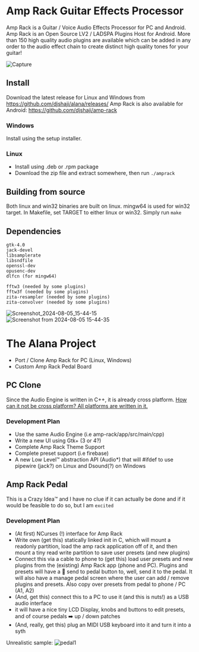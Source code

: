 # Amp Rack Guitar Effects Processor
Amp Rack is a Guitar / Voice Audio Effects Processor for PC and Android. Amp Rack is an Open Source LV2 / LADSPA Plugins Host for Android. More than 150 high quality audio plugins are available which can be added in any order to the audio effect chain to create distinct high quality tones for your guitar!

![Capture](https://github.com/user-attachments/assets/f9377a63-20f9-4100-bf14-e405ac04d850)

## Install
Download the latest release for Linux and Windows from https://github.com/djshaji/alana/releases/
Amp Rack is also available for Android: https://github.com/djshaji/amp-rack
### Windows
Install using the setup installer.

### Linux
- Install using .deb or .rpm package
- Download the zip file and extract somewhere, then run `./amprack`

## Building from source
Both linux and win32 binaries are built on linux. mingw64 is used for win32 target.
In Makefile, set TARGET to either linux or win32.
Simply run `make`

## Dependencies
```
gtk-4.0
jack-devel
libsamplerate
libsndfile
openssl-dev
opusenc-dev
dlfcn (for mingw64)

fftw3 (needed by some plugins)
fftw3f (needed by some plugins)
zita-resampler (needed by some plugins)
zita-convolver (needed by some plugins)
```

![Screenshot_2024-08-05_15-44-15](https://github.com/user-attachments/assets/39b7e54a-e0c5-46f7-b843-52a44f1f63c3)
![Screenshot from 2024-08-05 15-44-35](https://github.com/user-attachments/assets/4cc98b17-c577-4ec5-a45f-5d2cbdd81b00)

# The Alana Project
* Port / Clone Amp Rack for PC (Linux, Windows)
* Custom Amp Rack Pedal Board 

## PC Clone
Since the Audio Engine is written in C++, it is already cross platform. [How can it not be cross platform? All platforms are written in it.](https://www.youtube.com/watch?v=s7wLYzRJt3s)

### Development Plan
* Use the same Audio Engine (i.e amp-rack/app/src/main/cpp)
* Write a new UI using Gtk+ (3 or 4?)
* Complete Amp Rack Theme Support 
* Complete preset support (i.e firebase)
* A new Low Level™ abstraction API (Audio*) that will #ifdef to use pipewire (jack?) on Linux and Dsound(?) on Windows

## Amp Rack Pedal
This is a Crazy Idea™ and I have no clue if it can actually be done and if it would be feasible to do so, but I am `excited`

### Development Plan
* (At first) NCurses (!) interface for Amp Rack
* Write own (get this) statically linked init in C, which will mount a readonly partition, load the amp rack application off of it, and then mount a tiny read write partition to save user presets (and new plugins)
* Connect this via a cable to phone to (get this) load user presets and new plugins from the (existing) Amp Rack app (phone and PC). Plugins and presets will have a :floppy_disk: send to pedal button to, well, send it to the pedal. It will also have a manage pedal screen where the user can add / remove plugins and presets. Also copy over presets from pedal to phone / PC (A1, A2)
* (And, get this) connect this to a PC to use it (and this is nuts!) as a USB audio interface
* it will have a nice tiny LCD Display, knobs and buttons to edit presets, and of course pedals :arrow_right: up / down patches
* (And, really, get this) plug an MIDI USB keyboard into it and turn it into a syth

Unrealistic sample:
![pedal1](https://github.com/djshaji/amp-rack/assets/17184025/754c2340-3a18-4f92-bed6-a4f73fafbfa7)
